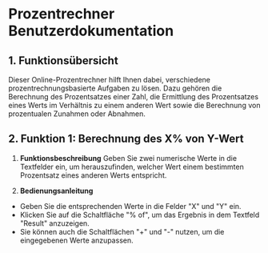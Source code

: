 # Prozentrechner Benutzerdokumentation

## 1. Funktionsübersicht

Dieser Online-Prozentrechner hilft Ihnen dabei, verschiedene prozentrechnungsbasierte Aufgaben zu lösen. Dazu gehören die Berechnung des Prozentsatzes einer Zahl, die Ermittlung des Prozentsatzes eines Werts im Verhältnis zu einem anderen Wert sowie die Berechnung von prozentualen Zunahmen oder Abnahmen.

## 2. Funktion 1: Berechnung des X% von Y-Wert

1. **Funktionsbeschreibung**
Geben Sie zwei numerische Werte in die Textfelder ein, um herauszufinden, welcher Wert einem bestimmten Prozentsatz eines anderen Werts entspricht.

2. **Bedienungsanleitung**
* Geben Sie die entsprechenden Werte in die Felder "X" und "Y" ein.
* Klicken Sie auf die Schaltfläche "% of", um das Ergebnis in dem Textfeld "Result" anzuzeigen.
* Sie können auch die Schaltflächen "+" und "-" nutzen, um die eingegebenen Werte anzupassen.